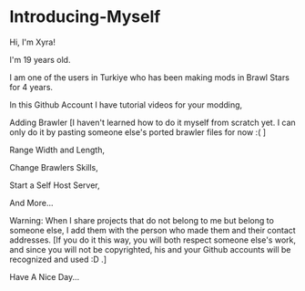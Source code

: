 # Introducing-Myself

Hi, I'm Xyra!

I'm 19 years old.

I am one of the users in Turkiye who has been making mods in Brawl Stars for 4 years.  

In this Github Account I have tutorial videos for your modding,

Adding Brawler [I haven't learned how to do it myself from scratch yet. I can only do it by pasting someone else's ported brawler files for now :( ]

Range Width and Length,

Change Brawlers Skills,

Start a Self Host Server,

And More...

Warning: When I share projects that do not belong to me but belong to someone else, I add them with the person who made them and their contact addresses. [If you do it this way, you will both respect someone else's work, and since you will not be copyrighted, his and your Github accounts will be recognized and used :D .]

Have A Nice Day...

